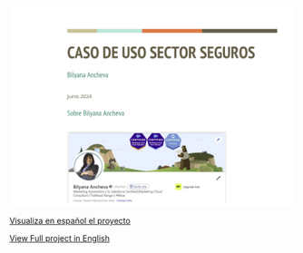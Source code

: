 ![Preview of the PDF](https://github.com/ba23-python/SQL-Assignment/blob/main/screenshot-caso.PNG)

[Visualiza en español el proyecto](https://github.com/ba23-python/SQL-Assignment/blob/main/Caso%20de%20uso-SFMC-sector-SEGUROS-Bilyana-Ancheva.pdf)

[View Full project in English](https://github.com/ba23-python/SQL-Assignment/blob/main/Portfolio-EN-insurance%20project%20-Bilyana-Ancheva.pdf)
